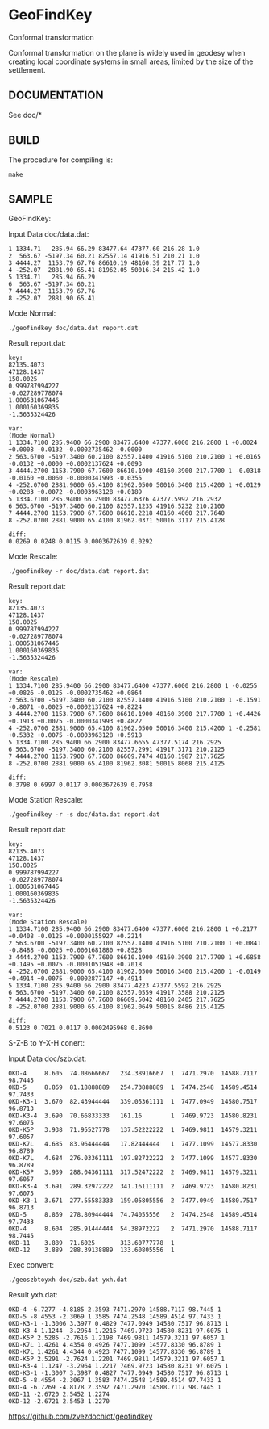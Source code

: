 # GeoFindKey
Conformal transformation

Conformal transformation on the plane is widely used in geodesy when creating local coordinate systems in small areas, limited by the size of the settlement.

## DOCUMENTATION

See doc/*

## BUILD

The procedure for compiling is:

    make

## SAMPLE

GeoFindKey:

Input Data doc/data.dat:

    1 1334.71   285.94 66.29 83477.64 47377.60 216.28 1.0
    2  563.67 -5197.34 60.21 82557.14 41916.51 210.21 1.0
    3 4444.27  1153.79 67.76 86610.19 48160.39 217.77 1.0
    4 -252.07  2881.90 65.41 81962.05 50016.34 215.42 1.0
    5 1334.71   285.94 66.29
    6  563.67 -5197.34 60.21
    7 4444.27  1153.79 67.76
    8 -252.07  2881.90 65.41

Mode Normal:

    ./geofindkey doc/data.dat report.dat

Result report.dat:

    key:
    82135.4073
    47128.1437
    150.0025
    0.999787994227
    -0.027289778074
    1.000531067446
    1.000160369835
    -1.5635324426
    
    var:
    (Mode Normal)
    1 1334.7100 285.9400 66.2900 83477.6400 47377.6000 216.2800 1 +0.0024 +0.0008 -0.0132 -0.0002735462 -0.0000
    2 563.6700 -5197.3400 60.2100 82557.1400 41916.5100 210.2100 1 +0.0165 -0.0132 +0.0000 +0.0002137624 +0.0093
    3 4444.2700 1153.7900 67.7600 86610.1900 48160.3900 217.7700 1 -0.0318 -0.0160 +0.0060 -0.0000341993 -0.0355
    4 -252.0700 2881.9000 65.4100 81962.0500 50016.3400 215.4200 1 +0.0129 +0.0283 +0.0072 -0.0003963128 +0.0189
    5 1334.7100 285.9400 66.2900 83477.6376 47377.5992 216.2932
    6 563.6700 -5197.3400 60.2100 82557.1235 41916.5232 210.2100
    7 4444.2700 1153.7900 67.7600 86610.2218 48160.4060 217.7640
    8 -252.0700 2881.9000 65.4100 81962.0371 50016.3117 215.4128
    
    diff:
    0.0269 0.0248 0.0115 0.0003672639 0.0292

Mode Rescale:

    ./geofindkey -r doc/data.dat report.dat

Result report.dat:

    key:
    82135.4073
    47128.1437
    150.0025
    0.999787994227
    -0.027289778074
    1.000531067446
    1.000160369835
    -1.5635324426
    
    var:
    (Mode Rescale)
    1 1334.7100 285.9400 66.2900 83477.6400 47377.6000 216.2800 1 -0.0255 +0.0826 -0.0125 -0.0002735462 +0.0864
    2 563.6700 -5197.3400 60.2100 82557.1400 41916.5100 210.2100 1 -0.1591 -0.8071 -0.0025 +0.0002137624 +0.8224
    3 4444.2700 1153.7900 67.7600 86610.1900 48160.3900 217.7700 1 +0.4426 +0.1913 +0.0075 -0.0000341993 +0.4822
    4 -252.0700 2881.9000 65.4100 81962.0500 50016.3400 215.4200 1 -0.2581 +0.5332 +0.0075 -0.0003963128 +0.5918
    5 1334.7100 285.9400 66.2900 83477.6655 47377.5174 216.2925
    6 563.6700 -5197.3400 60.2100 82557.2991 41917.3171 210.2125
    7 4444.2700 1153.7900 67.7600 86609.7474 48160.1987 217.7625
    8 -252.0700 2881.9000 65.4100 81962.3081 50015.8068 215.4125
    
    diff:
    0.3798 0.6997 0.0117 0.0003672639 0.7958

Mode Station Rescale:

    ./geofindkey -r -s doc/data.dat report.dat

Result report.dat:

    key:
    82135.4073
    47128.1437
    150.0025
    0.999787994227
    -0.027289778074
    1.000531067446
    1.000160369835
    -1.5635324426
    
    var:
    (Mode Station Rescale)
    1 1334.7100 285.9400 66.2900 83477.6400 47377.6000 216.2800 1 +0.2177 +0.0408 -0.0125 +0.0000155927 +0.2214
    2 563.6700 -5197.3400 60.2100 82557.1400 41916.5100 210.2100 1 +0.0841 -0.8488 -0.0025 +0.0001681880 +0.8528
    3 4444.2700 1153.7900 67.7600 86610.1900 48160.3900 217.7700 1 +0.6858 +0.1495 +0.0075 -0.0001051948 +0.7018
    4 -252.0700 2881.9000 65.4100 81962.0500 50016.3400 215.4200 1 -0.0149 +0.4914 +0.0075 -0.0002877147 +0.4914
    5 1334.7100 285.9400 66.2900 83477.4223 47377.5592 216.2925
    6 563.6700 -5197.3400 60.2100 82557.0559 41917.3588 210.2125
    7 4444.2700 1153.7900 67.7600 86609.5042 48160.2405 217.7625
    8 -252.0700 2881.9000 65.4100 81962.0649 50015.8486 215.4125
    
    diff:
    0.5123 0.7021 0.0117 0.0002495968 0.8690

S-Z-B to Y-X-H conert:

Input Data doc/szb.dat:

    OKD-4     8.605  74.08666667   234.38916667  1  7471.2970  14588.7117  98.7445
    OKD-5     8.869  81.18888889   254.73888889  1  7474.2548  14589.4514  97.7433
    OKD-K3-1  3.670  82.43944444   339.05361111  1  7477.0949  14580.7517  96.8713
    OKD-K3-4  3.690  70.66833333   161.16        1  7469.9723  14580.8231  97.6075
    OKD-K5P   3.938  71.95527778   137.52222222  1  7469.9811  14579.3211  97.6057
    OKD-K7L   4.685  83.96444444   17.82444444   1  7477.1099  14577.8330  96.8789
    OKD-K7L   4.684  276.03361111  197.82722222  2  7477.1099  14577.8330  96.8789
    OKD-K5P   3.939  288.04361111  317.52472222  2  7469.9811  14579.3211  97.6057
    OKD-K3-4  3.691  289.32972222  341.16111111  2  7469.9723  14580.8231  97.6075
    OKD-K3-1  3.671  277.55583333  159.05805556  2  7477.0949  14580.7517  96.8713
    OKD-5     8.869  278.80944444  74.74055556   2  7474.2548  14589.4514  97.7433
    OKD-4     8.604  285.91444444  54.38972222   2  7471.2970  14588.7117  98.7445
    OKD-11    3.889  71.6025       313.60777778  1
    OKD-12    3.889  288.39138889  133.60805556  1

Exec convert:

    ./geoszbtoyxh doc/szb.dat yxh.dat

Result yxh.dat:

    OKD-4 -6.7277 -4.8185 2.3593 7471.2970 14588.7117 98.7445 1
    OKD-5 -8.4553 -2.3069 1.3585 7474.2548 14589.4514 97.7433 1
    OKD-K3-1 -1.3006 3.3977 0.4829 7477.0949 14580.7517 96.8713 1
    OKD-K3-4 1.1244 -3.2954 1.2215 7469.9723 14580.8231 97.6075 1
    OKD-K5P 2.5285 -2.7616 1.2198 7469.9811 14579.3211 97.6057 1
    OKD-K7L 1.4261 4.4354 0.4926 7477.1099 14577.8330 96.8789 1
    OKD-K7L 1.4261 4.4344 0.4923 7477.1099 14577.8330 96.8789 1
    OKD-K5P 2.5291 -2.7624 1.2201 7469.9811 14579.3211 97.6057 1
    OKD-K3-4 1.1247 -3.2964 1.2217 7469.9723 14580.8231 97.6075 1
    OKD-K3-1 -1.3007 3.3987 0.4827 7477.0949 14580.7517 96.8713 1
    OKD-5 -8.4554 -2.3067 1.3583 7474.2548 14589.4514 97.7433 1
    OKD-4 -6.7269 -4.8178 2.3592 7471.2970 14588.7117 98.7445 1
    OKD-11 -2.6720 2.5452 1.2274
    OKD-12 -2.6721 2.5453 1.2270

https://github.com/zvezdochiot/geofindkey
